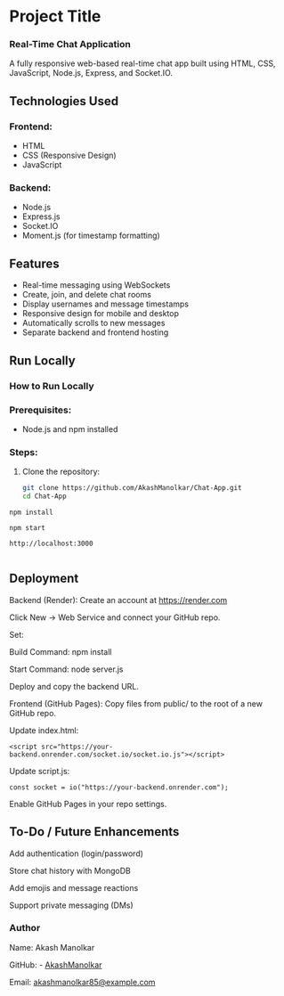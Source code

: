 
# Project Title
### Real-Time Chat Application 

A fully responsive web-based real-time chat app built using HTML, CSS, JavaScript, Node.js, Express, and Socket.IO.


## Technologies Used
### Frontend:
- HTML
- CSS (Responsive Design)
- JavaScript

### Backend:
- Node.js
- Express.js
- Socket.IO
- Moment.js (for timestamp formatting)
## Features

- Real-time messaging using WebSockets
- Create, join, and delete chat rooms
- Display usernames and message timestamps
- Responsive design for mobile and desktop
- Automatically scrolls to new messages
- Separate backend and frontend hosting


## Run Locally

###  How to Run Locally

### Prerequisites:
- Node.js and npm installed

### Steps:
1. Clone the repository:
   ```bash
   git clone https://github.com/AkashManolkar/Chat-App.git
   cd Chat-App
```
npm install

npm start

http://localhost:3000


```

## Deployment


Backend (Render):
Create an account at https://render.com

Click New → Web Service and connect your GitHub repo.

Set:

Build Command: npm install

Start Command: node server.js

Deploy and copy the backend URL.

Frontend (GitHub Pages):
Copy files from public/ to the root of a new GitHub repo.

Update index.html:

```
<script src="https://your-backend.onrender.com/socket.io/socket.io.js"></script>
```
Update script.js:

```
const socket = io("https://your-backend.onrender.com");
```
Enable GitHub Pages in your repo settings.


##  To-Do / Future Enhancements
Add authentication (login/password)

Store chat history with MongoDB

Add emojis and message reactions

Support private messaging (DMs)
### Author


Name: Akash Manolkar

GitHub: - [AkashManolkar](https://github.com/AkashManolkar)

Email: akashmanolkar85@example.com

